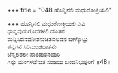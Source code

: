 +++
title = "048 ಹೊನ್ನಿನಲಿ ಮಧುರೋಕ್ತಿಯಲಿ"

+++
ಹೊನ್ನಿನಲಿ ಮಧುರೋಕ್ತಿಯಲಿ ವಿವಿ   
ಧಾನ್ನವುಡುಗೊರೆಗಳಲಿ ದೂತನ   
ಮನ್ನಿಸಿದನವನೀಶನುಚಿತದಲವನ ಬೀಳ್ಕೊಟ್ಟು   
ಪನ್ನಗನ ಸಿರಿಮಂಚದಾತನು   
ಬೆನ್ನಲಿರಲೀ ಪಾಂಡುತನಯರಿ   
ಗಿನ್ನು ಮಂಗಳವೆನುತ ಸಂಜಯ ಬಂದನಿಭಪುರಿಗೆ   ॥48॥